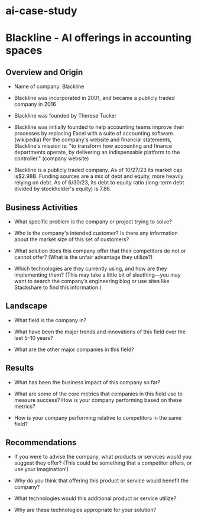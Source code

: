 # ai-case-study
# Blackline - AI offerings in accounting spaces

## Overview and Origin

* Name of company: Blackline

* Blackline was incorporated in 2001, and became a publicly traded company in 2016

* Blackline was founded by Therese Tucker

* Blackline was initially founded to help accounting teams improve their processes by replacing Excel with a suite of accounting software. (wikipedia) Per the company's website and financial statements, Blackline's mission is: "to transform how accounting and finance departments operate, by delivering an indispensable platform to the controller." (company website)  

* Blackline is a publicly traded company. As of 10/27/23 its market cap is$2.98B. Funding sources are a mix of debt and equity, more heavily relying on debt. As of 6/30/23, its debt to equity ratio (long-term debt divided by stockholder's equity) is 7.86.

## Business Activities

* What specific problem is the company or project trying to solve?

* Who is the company's intended customer? Is there any information about the market size of this set of customers?

* What solution does this company offer that their competitors do not or cannot offer? (What is the unfair advantage they utilize?)

* Which technologies are they currently using, and how are they implementing them? (This may take a little bit of sleuthing&mdash;you may want to search the company’s engineering blog or use sites like Stackshare to find this information.)

## Landscape

* What field is the company in?

* What have been the major trends and innovations of this field over the last 5&ndash;10 years?

* What are the other major companies in this field?

## Results

* What has been the business impact of this company so far?

* What are some of the core metrics that companies in this field use to measure success? How is your company performing based on these metrics?

* How is your company performing relative to competitors in the same field?

## Recommendations

* If you were to advise the company, what products or services would you suggest they offer? (This could be something that a competitor offers, or use your imagination!)

* Why do you think that offering this product or service would benefit the company?

* What technologies would this additional product or service utilize?

* Why are these technologies appropriate for your solution?